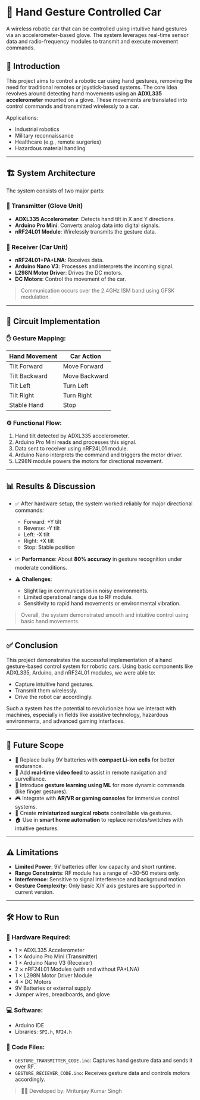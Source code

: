 # 🤖 Hand Gesture Controlled Car

A wireless robotic car that can be controlled using intuitive hand gestures via an accelerometer-based glove. The system leverages real-time sensor data and radio-frequency modules to transmit and execute movement commands.


## 🧠 Introduction

This project aims to control a robotic car using hand gestures, removing the need for traditional remotes or joystick-based systems. The core idea revolves around detecting hand movements using an **ADXL335 accelerometer** mounted on a glove. These movements are translated into control commands and transmitted wirelessly to a car.

Applications:
- Industrial robotics
- Military reconnaissance
- Healthcare (e.g., remote surgeries)
- Hazardous material handling

---

## 🏗️ System Architecture

The system consists of two major parts:

### 🔹 Transmitter (Glove Unit)
- **ADXL335 Accelerometer**: Detects hand tilt in X and Y directions.
- **Arduino Pro Mini**: Converts analog data into digital signals.
- **nRF24L01 Module**: Wirelessly transmits the gesture data.

### 🔹 Receiver (Car Unit)
- **nRF24L01+PA+LNA**: Receives data.
- **Arduino Nano V3**: Processes and interprets the incoming signal.
- **L298N Motor Driver**: Drives the DC motors.
- **DC Motors**: Control the movement of the car.

> Communication occurs over the 2.4GHz ISM band using GFSK modulation.

---

## 🔌 Circuit Implementation

### ✋ Gesture Mapping:

| Hand Movement | Car Action     |
|---------------|----------------|
| Tilt Forward  | Move Forward   |
| Tilt Backward | Move Backward  |
| Tilt Left     | Turn Left      |
| Tilt Right    | Turn Right     |
| Stable Hand   | Stop           |

### ⚙️ Functional Flow:

1. Hand tilt detected by ADXL335 accelerometer.
2. Arduino Pro Mini reads and processes this signal.
3. Data sent to receiver using nRF24L01 module.
4. Arduino Nano interprets the command and triggers the motor driver.
5. L298N module powers the motors for directional movement.

---

## 📊 Results & Discussion

- ✅ After hardware setup, the system worked reliably for major directional commands:
  - Forward: +Y tilt
  - Reverse: -Y tilt
  - Left: -X tilt
  - Right: +X tilt
  - Stop: Stable position

- 📈 **Performance**: About **80% accuracy** in gesture recognition under moderate conditions.
- ⚠️ **Challenges**:
  - Slight lag in communication in noisy environments.
  - Limited operational range due to RF module.
  - Sensitivity to rapid hand movements or environmental vibration.

> Overall, the system demonstrated smooth and intuitive control using basic hand movements.

---

## ✅ Conclusion

This project demonstrates the successful implementation of a hand gesture-based control system for robotic cars. Using basic components like ADXL335, Arduino, and nRF24L01 modules, we were able to:
- Capture intuitive hand gestures.
- Transmit them wirelessly.
- Drive the robot car accordingly.

Such a system has the potential to revolutionize how we interact with machines, especially in fields like assistive technology, hazardous environments, and advanced gaming interfaces.

---

## 🚀 Future Scope

- 🔋 Replace bulky 9V batteries with **compact Li-ion cells** for better endurance.
- 🎥 Add **real-time video feed** to assist in remote navigation and surveillance.
- 🧠 Introduce **gesture learning using ML** for more dynamic commands (like finger gestures).
- 🎮 Integrate with **AR/VR or gaming consoles** for immersive control systems.
- 🏥 Create **miniaturized surgical robots** controllable via gestures.
- 🏠 Use in **smart home automation** to replace remotes/switches with intuitive gestures.

---

## ⚠️ Limitations

- **Limited Power**: 9V batteries offer low capacity and short runtime.
- **Range Constraints**: RF module has a range of ~30–50 meters only.
- **Interference**: Sensitive to signal interference and background motion.
- **Gesture Complexity**: Only basic X/Y axis gestures are supported in current version.

---

## 🛠️ How to Run

### 🔧 Hardware Required:
- 1 × ADXL335 Accelerometer
- 1 × Arduino Pro Mini (Transmitter)
- 1 × Arduino Nano V3 (Receiver)
- 2 × nRF24L01 Modules (with and without PA+LNA)
- 1 × L298N Motor Driver Module
- 4 × DC Motors
- 9V Batteries or external supply
- Jumper wires, breadboards, and glove

### 💻 Software:
- Arduino IDE
- Libraries: `SPI.h`, `RF24.h`

### 📂 Code Files:
- `GESTURE_TRANSMITTER_CODE.ino`: Captures hand gesture data and sends it over RF.
- `GESTURE_RECIEVER_CODE.ino`: Receives gesture data and controls motors accordingly.



> 👨‍💻 Developed by: Mritunjay Kumar Singh
